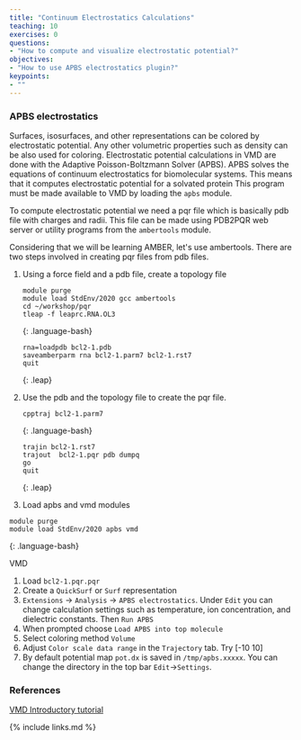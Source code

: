 ```yaml
---
title: "Continuum Electrostatics Calculations"
teaching: 10
exercises: 0
questions:
- "How to compute and visualize electrostatic potential?"
objectives:
- "How to use APBS electrostatics plugin?"
keypoints:
- ""
---
```


### APBS electrostatics
Surfaces, isosurfaces, and other representations can be colored by electrostatic potential. Any other volumetric properties such as density can be also used for coloring. Electrostatic potential calculations in VMD are done with the Adaptive Poisson-Boltzmann Solver (APBS). APBS solves the equations of continuum electrostatics for biomolecular systems. This means that it computes electrostatic potential for a solvated protein This program must be made available to VMD by loading the `apbs` module.

To compute electrostatic potential we need a pqr file which is basically pdb file with charges and radii. This file can be made using PDB2PQR web server or utility programs from the `ambertools` module.

Considering that we will be learning AMBER, let's use ambertools. There are two steps involved in creating pqr files from pdb files.

1. Using a force field and a pdb file, create a topology file
   ~~~
   module purge
   module load StdEnv/2020 gcc ambertools
   cd ~/workshop/pqr
   tleap -f leaprc.RNA.OL3
   ~~~
   {: .language-bash}
   ~~~
   rna=loadpdb bcl2-1.pdb
   saveamberparm rna bcl2-1.parm7 bcl2-1.rst7
   quit 
   ~~~
   {: .leap}
2. Use the pdb and the topology file to create the pqr file.
   ~~~
   cpptraj bcl2-1.parm7
   ~~~
   {: .language-bash}
   ~~~
   trajin bcl2-1.rst7
   trajout  bcl2-1.pqr pdb dumpq
   go
   quit
   ~~~
   {: .leap}

3. Load apbs and vmd modules
~~~
module purge 
module load StdEnv/2020 apbs vmd
~~~
{: .language-bash}

VMD
1. Load `bcl2-1.pqr.pqr` 
2. Create a `QuickSurf` or `Surf` representation
3. `Extensions` -> `Analysis` -> `APBS electrostatics`. Under `Edit` you can change calculation settings such as temperature, ion concentration, and dielectric constants. Then `Run APBS`
4. When prompted choose `Load APBS into top molecule`
5. Select coloring method `Volume`
6. Adjust `Color scale data range` in the `Trajectory` tab. Try [-10 10]
7. By default potential map `pot.dx` is saved in `/tmp/apbs.xxxxx`. You can change the directory in the top bar `Edit`->`Settings`.

### References
[VMD Introductory tutorial](https://doi.org/10.1002/0471250953.bi0507s24)

{% include links.md %}


